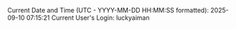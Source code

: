 Current Date and Time (UTC - YYYY-MM-DD HH:MM:SS formatted): 2025-09-10 07:15:21
Current User's Login: luckyaiman

